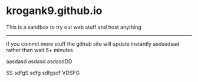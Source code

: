 # krogank9.github.io
This is a sandbox to try out web stuff and host anything

------------

if you commit more stuff the github site will update instantly asdasdsad rather than wait 5+ minutes

aasdasd
asdasd
asdasdDD

SS
sdfgS
sdfg
sdfgsdf
VDSFG

